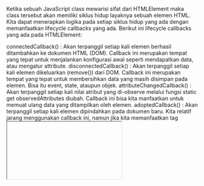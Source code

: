Ketika sebuah JavaScript class mewarisi sifat dari HTMLElement maka class tersebut akan memiliki siklus hidup layaknya sebuah elemen HTML. Kita dapat menerapkan logika pada setiap siklus hidup yang ada dengan memanfaatkan lifecycle callbacks yang ada. Berikut ini lifecycle callbacks yang ada pada HTMLElement:

connectedCallback() : Akan terpanggil setiap kali elemen berhasil ditambahkan ke dokumen HTML (DOM). Callback ini merupakan tempat yang tepat untuk menjalankan konfigurasi awal seperti mendapatkan data, atau mengatur attribute.
disconnectedCallback() : Akan terpanggil setiap kali elemen dikeluarkan (remove()) dari DOM. Callback ini merupakan tempat yang tepat untuk membersihkan data yang masih disimpan pada elemen. Bisa itu event, state, ataupun objek. 
attributeChangedCallback() : Akan terpanggil setiap kali nilai atribut yang di-observe melalui fungsi static get observedAttributes diubah. Callback ini bisa kita manfaatkan untuk memuat ulang data yang ditampilkan oleh elemen.
adoptedCallback() : Akan terpanggil setiap kali elemen dipindahkan pada dokumen baru. Kita relatif jarang menggunakan callback ini, namun jika kita memanfaatkan tag <iframe> maka callback ini akan terpanggil.

Walaupun sebenarnya constructor() bukan termasuk siklus hidup HTML Element, namun fungsi tersebut sering digunakan untuk melakukan konfigurasi awal ketika pertama kali element dibuat. Seperti menentukan event listener, atau menetapkan Shadow DOM.

Ketika kita mengimplementasikan constructor pada custom element, kita wajib memanggil method super(). Jika tidak, maka akan menghasilkan error: ReferenceError: Must call super constructor in derived class before accessing 'this' or returning from derived constructor

Class yang merupakan custom element lebih ketat dibandingkan class lain. Kita tidak dapat membuat argument pada constructor class-nya. Karena instance dibuat tidak menggunakan keyword new seperti class JavaScript umumnya.

Terdapat dua cara membuat instance dari custom element. Yang pertama adalah menggunakan nama tagnya langsung yang dituliskan pada kode HTML. Contohnya:

<body>
    <image-figure></image-figure>
</body>

Lalu cara kedua adalah dengan menggunakan sintaks JavaScript. Sama seperti membuat element HTML biasa, kita gunakan method document.createElement dalam membuat elemen baru.

const imageFigureElement = document.createElement("image-figure");
document.body.appendChild(imageFigureElement);

Selain memiliki siklus hidup, class yang mewarisi sifat HTMLElement juga memiliki properti dan method yang sama seperti objek DOM. Di mana ia memiliki properti dan method seperti innerHTML, innerText, appendChild(), remove(), dan sebagainya. Melalui properti dan method ini kita dapat menetapkan apa yang harus ditampilkan atau mendapatkan nilai atribut pada custom element.


Pada custom element kita perlu mengimplementasi dua fungsi dalam kelasnya (ImageFigure) agar kita dapat mengobservasi nilai atribut yang berubah. Yang pertama fungsi attributeChangedCallback, dan yang kedua fungsi static get observedAttributes.

Kedua fungsi tersebut saling terhubung. Fungsi attributeChangedCallback akan terpanggil ketika nilai atribut yang diamati pada fungsi observedAttributes diubah nilainya. Kemudian pada callback fungsi attributeChangedCallback inilah kita menetapkan logika perubahan. Pada fungsi ini juga terdapat 3 (tiga) argument fungsi yang bisa dimanfaatkan yaitu:

name : Nama dari atribut yang berubah
oldValue : Nilai pada atribut sebelum diubah
newValue : Nilai baru yang ditetapkan pada atribut.
Urutan dari ketiga argumen tersebut sangatlah penting, jadi jangan sampai tertukar. Sebenarnya kita dapat memberikan nama apa saja untuk ketiga argumennya namun lebih baik gunakan name, oldValue, newValue guna memudahkan kita dalam penggunaannya.